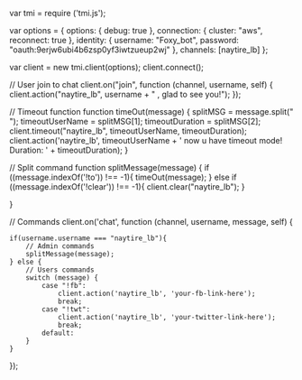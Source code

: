 var tmi = require ('tmi.js');

var options = {
    options: {
      debug: true
    },
    connection: {
      cluster: "aws",
      reconnect: true
    },
    identity: {
        username: "Foxy_bot",
        password: "oauth:9erjw6ubi4b6zsp0yf3iwtzueup2wj"
    },
    channels: [naytire_lb]
};

var client = new tmi.client(options);
client.connect();

// User join to chat
client.on("join", function (channel, username, self) {
   client.action("naytire_lb", username + " , glad to see you!");
});

// Timeout function
function timeOut(message) {
    splitMSG = message.split(" ");
    timeoutUserName = splitMSG[1];
    timeoutDuration = splitMSG[2];
    client.timeout("naytire_lb", timeoutUserName, timeoutDuration);
    client.action('naytire_lb', timeoutUserName + ' now u have timeout mode! Duration: ' + timeoutDuration);
}

// Split command
function splitMessage(message) {
    if ((message.indexOf('!to')) !== -1){
        timeOut(message);
    } else if ((message.indexOf('!clear')) !== -1){
        client.clear("naytire_lb");
    }

}

// Commands
client.on('chat', function (channel, username, message, self) {

    if(username.username === "naytire_lb"){
        // Admin commands
        splitMessage(message);
    } else {
        // Users commands
        switch (message) {
            case "!fb":
                client.action('naytire_lb', 'your-fb-link-here');
                break;
            case "!twt":
                client.action('naytire_lb', 'your-twitter-link-here');
                break;
            default:
        }
    }
});
